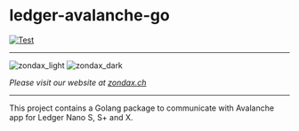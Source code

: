 # ledger-avalanche-go

[![Test](https://github.com/cryft-labs/ledger-avalanche/actions/workflows/test.yml/badge.svg)](https://github.com/cryft-labs/ledger-avalanche/actions/workflows/test.yml)

---

![zondax_light](docs/zondax_light.png#gh-light-mode-only)
![zondax_dark](docs/zondax_dark.png#gh-dark-mode-only)

_Please visit our website at [zondax.ch](https://www.zondax.ch)_

---

This project contains a Golang package to communicate with Avalanche app for Ledger Nano S, S+ and X.
